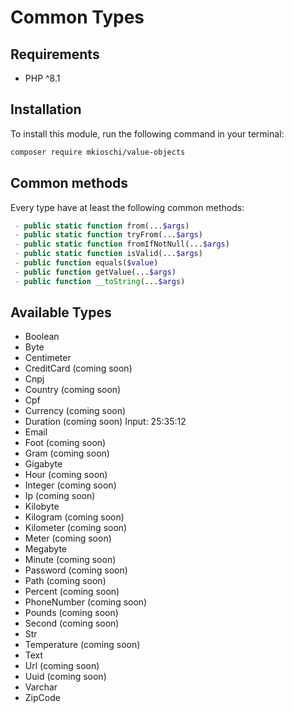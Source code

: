 # Common Types

## Requirements
- PHP ^8.1

## Installation
To install this module, run the following command in your terminal:
```bash
composer require mkioschi/value-objects
```

## Common methods
Every type have at least the following common methods:
```php
 - public static function from(...$args)
 - public static function tryFrom(...$args)
 - public static function fromIfNotNull(...$args)
 - public static function isValid(...$args)
 - public function equals($value)
 - public function getValue(...$args)
 - public function __toString(...$args)
```

## Available Types
- Boolean
- Byte
- Centimeter
- CreditCard (coming soon)
- Cnpj
- Country (coming soon)
- Cpf
- Currency (coming soon)
- Duration (coming soon) Input: 25:35:12
- Email
- Foot (coming soon)
- Gram (coming soon)
- Gigabyte
- Hour (coming soon)
- Integer (coming soon)
- Ip (coming soon)
- Kilobyte
- Kilogram (coming soon)
- Kilometer (coming soon)
- Meter (coming soon)
- Megabyte
- Minute (coming soon)
- Password (coming soon)
- Path (coming soon)
- Percent (coming soon)
- PhoneNumber (coming soon)
- Pounds (coming soon)
- Second (coming soon)
- Str
- Temperature (coming soon)
- Text
- Url (coming soon)
- Uuid (coming soon)
- Varchar
- ZipCode